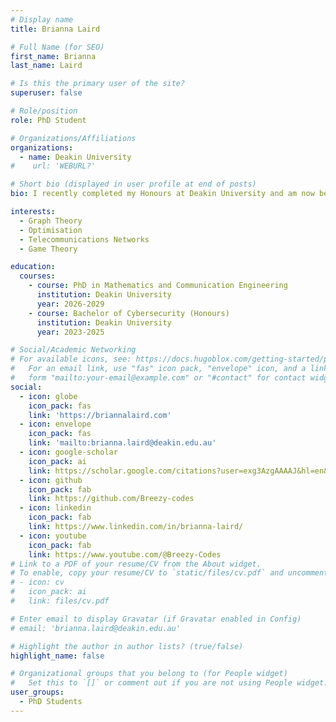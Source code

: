```yaml
---
# Display name
title: Brianna Laird

# Full Name (for SEO)
first_name: Brianna
last_name: Laird

# Is this the primary user of the site?
superuser: false

# Role/position
role: PhD Student

# Organizations/Affiliations
organizations:
  - name: Deakin University
#    url: 'WEBURL?'

# Short bio (displayed in user profile at end of posts)
bio: I recently completed my Honours at Deakin University and am now beginning a PhD in Mathematics and Communication Engineering. My research interests include graph theory, optimisation, and telecommunications networks, with a focus on applying mathematics to real-world network design challenges.

interests:
  - Graph Theory
  - Optimisation
  - Telecommunications Networks
  - Game Theory

education:
  courses:
    - course: PhD in Mathematics and Communication Engineering
      institution: Deakin University
      year: 2026-2029
    - course: Bachelor of Cybersecurity (Honours) 
      institution: Deakin University
      year: 2023-2025

# Social/Academic Networking
# For available icons, see: https://docs.hugoblox.com/getting-started/page-builder/#icons
#   For an email link, use "fas" icon pack, "envelope" icon, and a link in the
#   form "mailto:your-email@example.com" or "#contact" for contact widget.
social:
  - icon: globe
    icon_pack: fas
    link: 'https://briannalaird.com'
  - icon: envelope
    icon_pack: fas
    link: 'mailto:brianna.laird@deakin.edu.au'
  - icon: google-scholar
    icon_pack: ai
    link: https://scholar.google.com/citations?user=exg3AzgAAAAJ&hl=en&oi=ao
  - icon: github
    icon_pack: fab
    link: https://github.com/Breezy-codes
  - icon: linkedin
    icon_pack: fab
    link: https://www.linkedin.com/in/brianna-laird/
  - icon: youtube
    icon_pack: fab
    link: https://www.youtube.com/@Breezy-Codes
# Link to a PDF of your resume/CV from the About widget.
# To enable, copy your resume/CV to `static/files/cv.pdf` and uncomment the lines below.
# - icon: cv
#   icon_pack: ai
#   link: files/cv.pdf

# Enter email to display Gravatar (if Gravatar enabled in Config)
# email: 'brianna.laird@deakin.edu.au'

# Highlight the author in author lists? (true/false)
highlight_name: false

# Organizational groups that you belong to (for People widget)
#   Set this to `[]` or comment out if you are not using People widget.
user_groups:
  - PhD Students
---
```

